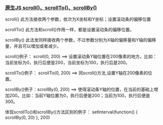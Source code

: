 ### [原生JS scroll()、scrollTo()、scrollBy()](https://www.cnblogs.com/ly0612/p/6618866.html)

scroll()  此方法接收两个参数，依次为X坐标和Y坐标；设置滚动条的偏移位置

scrollTo() 此方法和scroll()作用一样，都是设置滚动条的偏移位置。

scrollBy() 此法发同样接收两个参数，不过参数分别为X轴的偏移量和Y轴的偏移量，并且可以增加或者减少。

 

scroll()例子： scroll(0, 200)  ==>  设置滚动条Y轴位置在200像素的地方。比如：当前坐标为0，执行后便是200，当前坐标为100，执行后是200。

scrollTo()例子： scrollTo(0, 200) ==> 同scroll()方法,设置Y轴在200像素的位置。

scrollBy()例子：scrollBy(0, 200) ==> 使得滚动条Y轴的位置，在当前的基础上增加200。比如：当前Y轴位置为0，执行后便是200；当前为100，执行后便是300。

 

体现scrollTo()和scrollBy()方法区别的例子：  setInterval(function() { scrollBy(0, 20) }, 200)

